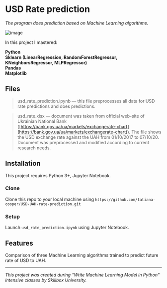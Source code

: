 # USD Rate prediction

*The program does prediction based on Machine Learning algorithms.*

![image](https://drive.google.com/uc?export=view&id=1mY_OUANPEFrhj_4-f4W2Zf1b2q8-NzxF)

In this project I mastered:

**Python** <br>
**Sklearn (LinearRegression, RandomForestRegressor, KNeighborsRegressor, MLPRegressor)**<br>
 **Pandas**<br>
 **Matplotlib**<br>


## Files
> usd_rate_prediction.ipynb — this file preprocesses all data for USD rate predictions and does predictions.

> usd_rate.xlsx — document was taken from official web-site of Ukrainian National Bank ([https://bank.gov.ua/ua/markets/exchangerate-chart](https://bank.gov.ua/ua/markets/exchangerate-chart)). The file shows the USD exchange rate against the UAH from 01/10/2017 to 07/10/20. Document was preprocessed and modified according to current research needs.


## Installation
This project requires Python 3+, Jupyter Notebook.
### Clone

Clone this repo to your local machine using  `https://github.com/tatiana-cooper/USD-UAH-rate-prediction.git`

### Setup
Launch `usd_rate_prediction.ipynb` using Jupyter Notebook.


## Features
Comparison of three Machine Learning algorithms trained to predict future rate of USD to UAH.

---

*This project was created during "Write Machine Learning Model in Python" intensive classes by Skillbox University.*
